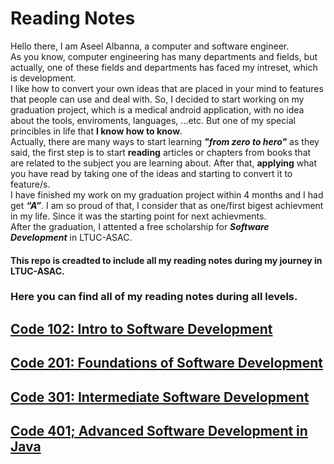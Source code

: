 # Reading Notes
Hello there, I am Aseel Albanna, a computer and software engineer. <br> As you know, computer engineering has many departments and fields, but actually, one of these fields and departments has faced my intreset, which is development.<br> I like how to convert your own ideas that are placed in your mind to features that people can use and deal with.  So, I decided to start working on my graduation project, which is a medical android application, with no idea about the tools, enviroments, languages, ...etc. But one of my special princibles in life that <b>I know how to know</b>.
<br>Actually, there are many ways to start learning ***"from zero to hero"*** as they said, the first step is to start **reading** articles or chapters from books that are related to the subject you are learning about. After that, **applying** what you have read by taking one of the ideas and starting to convert it to feature/s.
<br>I have finished my work on my graduation project within 4 months and I had get ***“A”***. I am so proud of that, I consider that as one/first bigest achievment in my life. Since it was the starting point for next achievments. 
<br>After the graduation, I attented a free scholarship for ***Software Development*** in LTUC-ASAC.
#### This repo is creadted to include all my reading notes during my journey in LTUC-ASAC.
### Here you can find all of my reading notes during all levels.


## [Code 102: Intro to Software Development](https://github.com/Aseel-Banna/code-101-reading-notes)<br/>
## [Code 201: Foundations of Software Development](https://github.com/Aseel-Banna/code-201-reading-notes)<br/>
## [Code 301: Intermediate Software Development](https://github.com/Aseel-Banna/code-301-reading-notes)<br/>
## [Code 401; Advanced Software Development in Java](https://github.com/Aseel-Banna/code-401-reading-notes)
